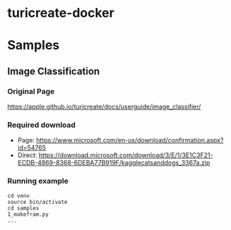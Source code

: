# turicreate-docker


# Samples
## Image Classification
### Original Page
https://apple.github.io/turicreate/docs/userguide/image_classifier/
### Required download
 * Page: https://www.microsoft.com/en-us/download/confirmation.aspx?id=54765
 * Direct: https://download.microsoft.com/download/3/E/1/3E1C3F21-ECDB-4869-8368-6DEBA77B919F/kagglecatsanddogs_3367a.zip
### Running example
```
cd venv
source bin/activate
cd samples
1_makefram.py
...
```
